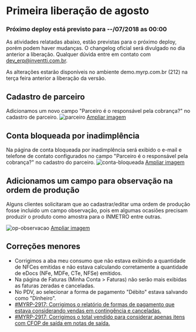 # Primeira liberação de agosto

### Próximo deploy está previsto para --/07/2018 as 00:00
As atividades relatadas abaixo, estão previstas para o próximo deploy, porém podem haver mudanças. O changelog oficial será divulgado no dia anterior a liberação. Qualquer dúvida entre em contato com dev_erp@inventti.com.br.

As alterações estarão disponíveis no ambiente demo.myrp.com.br (212) na terça feira anterior a liberação da versão.

## Cadastro de parceiro

Adicionamos um novo campo "Parceiro é o responsável pela cobrança?" no cadastro de parceiro.
![parceiro](https://i.imgur.com/zImolvL.png)
[Ampliar imagem](https://i.imgur.com/zImolvL.png)

## Conta bloqueada por inadimplência
Na página de conta bloqueada por inadimplência será exibido o e-mail e telefone de contato configurados no campo "Parceiro é o responsável pela cobrança?" no cadastro do parceiro.
![conta-bloqueada](https://i.imgur.com/xr87BYd.png)
[Ampliar imagem](https://i.imgur.com/xr87BYd.png)

## Adicionamos um campo para observação na ordem de produção
Alguns clientes solicitaram que ao cadastrar/editar uma ordem de produção fosse incluido um campo observação, pois em algumas ocasiões precisam produzir o produto como amostra para o INMETRO entre outras.

![op-observacao](https://i.imgur.com/MtkuOdv.png)
[Ampliar imagem](https://i.imgur.com/MtkuOdv.png)

## Correções menores

* Corrigimos a aba meu consumo que não estava exibindo a quantidade de NFCes emitidas e não estava calculando corretamente a quantidade de eDocs (NFe, MDFe, CTe, NFSe) emitidos.
* Na página de Faturas (Minha Conta > Faturas) não serão mais exibidas as faturas zeradas e canceladas.
* No PDV, ao selecionar a forma de pagamento "Débito" estava salvando como "Dinheiro".
* [#MYRP-2917: Corrigimos o relatório de formas de pagamento que estava considerando vendas em contingência e canceladas.](https://devmyrp.atlassian.net/browse/MYRP-2917)
* [#MYRP-2917: Corrigimos o total vendido para considerar apenas itens com CFOP de saída em notas de saída.](https://devmyrp.atlassian.net/browse/MYRP-2917)
